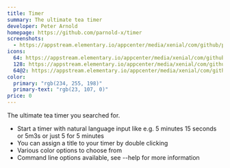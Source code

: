 ```yaml
---
title: Timer
summary: The ultimate tea timer
developer: Peter Arnold
homepage: https://github.com/parnold-x/timer
screenshots:
  - https://appstream.elementary.io/appcenter/media/xenial/com/github/parnold-x.timer.desktop/4928CE6C3856006A35A3F66DDB0CAFB5/screenshots/image-1_orig.png
icons:
  64: https://appstream.elementary.io/appcenter/media/xenial/com/github/parnold-x.timer.desktop/4928CE6C3856006A35A3F66DDB0CAFB5/icons/64x64/com.github.parnold-x.timer_com.github.parnold-x.timer.png
  128: https://appstream.elementary.io/appcenter/media/xenial/com/github/parnold-x.timer.desktop/4928CE6C3856006A35A3F66DDB0CAFB5/icons/128x128/com.github.parnold-x.timer_com.github.parnold-x.timer.png
  64@2: https://appstream.elementary.io/appcenter/media/xenial/com/github/parnold-x.timer.desktop/4928CE6C3856006A35A3F66DDB0CAFB5/icons/64x64@2/com.github.parnold-x.timer_com.github.parnold-x.timer.png
color:
  primary: "rgb(234, 255, 198)"
  primary-text: "rgb(23, 107, 0)"
price: 0
---
```


<p>The ultimate tea timer you searched for.</p>
<ul>
  <li>Start a timer with natural language input like e.g. 5 minutes 15 seconds or 5m3s or just 5 for 5 minutes</li>
  <li>You can assign a title to your timer by double clicking</li>
  <li>Various color options to choose from</li>
  <li>Command line options available, see --help for more information</li>
</ul>
